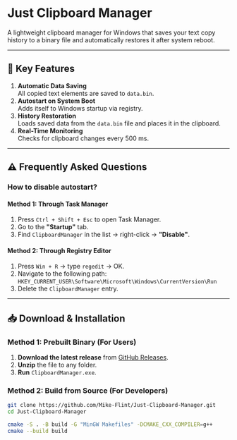 # Just Clipboard Manager

A lightweight clipboard manager for Windows that saves your text copy history to a binary file and automatically restores it after system reboot.

---

## 🚀 Key Features

1. **Automatic Data Saving**  
   All copied text elements are saved to `data.bin`.
2. **Autostart on System Boot**  
   Adds itself to Windows startup via registry.
3. **History Restoration**  
   Loads saved data from the `data.bin` file and places it in the clipboard.
4. **Real-Time Monitoring**  
   Checks for clipboard changes every 500 ms.

---

## ⚠️ Frequently Asked Questions

### How to disable autostart?

#### Method 1: Through **Task Manager**

1. Press `Ctrl + Shift + Esc` to open Task Manager.
2. Go to the **"Startup"** tab.
3. Find `ClipboardManager` in the list → right-click → **"Disable"**.

#### Method 2: Through **Registry Editor**

1. Press `Win + R` → type `regedit` → OK.
2. Navigate to the following path:
   `HKEY_CURRENT_USER\Software\Microsoft\Windows\CurrentVersion\Run`
3. Delete the `ClipboardManager` entry.

---

## 📥 Download & Installation

### Method 1: Prebuilt Binary (For Users)

1. **Download the latest release** from [GitHub Releases](https://github.com/Mike-Flint/Just-Clipboard-Manager/releases).
2. **Unzip** the file to any folder.
3. **Run** `ClipboardManager.exe`.

### Method 2: Build from Source (For Developers)

```bash
git clone https://github.com/Mike-Flint/Just-Clipboard-Manager.git
cd Just-Clipboard-Manager

cmake -S . -B build -G "MinGW Makefiles" -DCMAKE_CXX_COMPILER=g++
cmake --build build
```